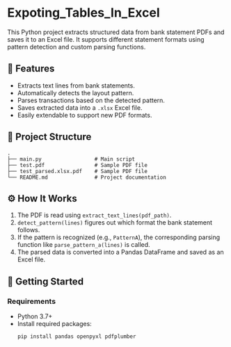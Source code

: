 # Expoting_Tables_In_Excel

This Python project extracts structured data from bank statement PDFs and saves it to an Excel file. It supports different statement formats using pattern detection and custom parsing functions.

## 🧠 Features

- Extracts text lines from bank statements.
- Automatically detects the layout pattern.
- Parses transactions based on the detected pattern.
- Saves extracted data into a `.xlsx` Excel file.
- Easily extendable to support new PDF formats.

## 📁 Project Structure

```
.
├── main.py                 # Main script
├── test.pdf                # Sample PDF file
├── test_parsed.xlsx.pdf    # Sample PDF file
└── README.md               # Project documentation
```

## ⚙️ How It Works

1. The PDF is read using `extract_text_lines(pdf_path)`.
2. `detect_pattern(lines)` figures out which format the bank statement follows.
3. If the pattern is recognized (e.g., `PatternA`), the corresponding parsing function like `parse_pattern_a(lines)` is called.
4. The parsed data is converted into a Pandas DataFrame and saved as an Excel file.

## 🚀 Getting Started

### Requirements

- Python 3.7+
- Install required packages:
  ```bash
  pip install pandas openpyxl pdfplumber
  ```
